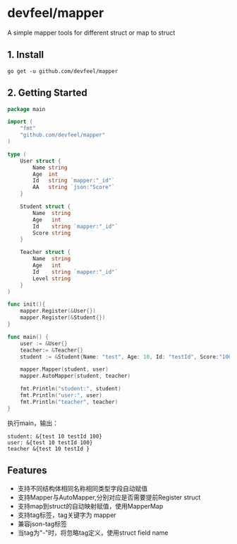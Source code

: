 # devfeel/mapper
A simple mapper tools for different struct or map to struct

## 1. Install

```
go get -u github.com/devfeel/mapper
```

## 2. Getting Started
```go
package main

import (
	"fmt"
	"github.com/devfeel/mapper"
)

type (
	User struct {
		Name string
		Age  int
		Id   string `mapper:"_id"`
		AA   string `json:"Score"`
	}

	Student struct {
		Name  string
		Age   int
		Id    string `mapper:"_id"`
		Score string
	}

	Teacher struct {
		Name  string
		Age   int
		Id    string `mapper:"_id"`
		Level string
	}
)

func init(){
	mapper.Register(&User{})
	mapper.Register(&Student{})
}

func main() {
	user := &User{}
	teacher:= &Teacher{}
	student := &Student{Name: "test", Age: 10, Id: "testId", Score:"100"}

	mapper.Mapper(student, user)
	mapper.AutoMapper(student, teacher)

	fmt.Println("student:", student)
	fmt.Println("user:", user)
	fmt.Println("teacher", teacher)
}

```
执行main，输出：
```
student: &{test 10 testId 100}
user: &{test 10 testId 100}
teacher &{test 10 testId }
```

## Features
* 支持不同结构体相同名称相同类型字段自动赋值
* 支持Mapper与AutoMapper,分别对应是否需要提前Register struct
* 支持map到struct的自动映射赋值，使用MapperMap
* 支持tag标签，tag关键字为 mapper
* 兼容json-tag标签
* 当tag为"-"时，将忽略tag定义，使用struct field name